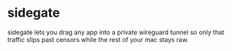 # sidegate
sidegate lets you drag any app into a private wireguard tunnel so only that traffic slips past censors while the rest of your mac stays raw.
